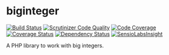 # biginteger

[![Build Status](https://travis-ci.org/phpmath/biginteger.svg?branch=master)](https://travis-ci.org/phpmath/biginteger)
[![Scrutinizer Code Quality](https://scrutinizer-ci.com/g/phpmath/biginteger/badges/quality-score.png?b=master)](https://scrutinizer-ci.com/g/phpmath/biginteger/?branch=master)
[![Code Coverage](https://scrutinizer-ci.com/g/phpmath/biginteger/badges/coverage.png?b=master)](https://scrutinizer-ci.com/g/phpmath/biginteger/?branch=master)
[![Coverage Status](https://coveralls.io/repos/phpmath/biginteger/badge.svg)](https://coveralls.io/r/phpmath/biginteger)
[![Dependency Status](https://www.versioneye.com/user/projects/552269cc971f781c480003f0/badge.svg?style=flat)](https://www.versioneye.com/user/projects/552269cc971f781c480003f0)
[![SensioLabsInsight](https://insight.sensiolabs.com/projects/e94c9ef4-54e2-4785-bff5-d96db4b468d7/mini.png)](https://insight.sensiolabs.com/projects/e94c9ef4-54e2-4785-bff5-d96db4b468d7)

A PHP library to work with big integers.
